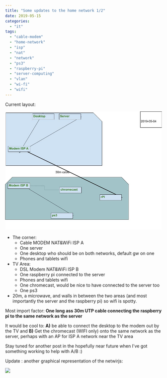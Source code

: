 ```yaml
---
title: "Some updates to the home network 1/2"
date: 2019-05-15
categories: 
  - "it"
tags: 
  - "cable-modem"
  - "home-network"
  - "isp"
  - "nat"
  - "network"
  - "ps3"
  - "raspberry-pi"
  - "server-computing"
  - "vlan"
  - "wi-fi"
  - "wifi"
---
```


Current layout:

![](images/home-net-current-20190504-1.jpg)

- The corner:
    - Cable MODEM NAT&WiFi ISP A
    - One server
    - One desktop who should be on both networks, default gw on one
    - Phones and tablets wifi
- TV Area:
    - DSL Modem NAT&WiFi ISP B
    - One raspberry pi connected to the server
    - Phones and tablets wifi
    - One chromecast, would be nice to have connected to the server too
    - One ps3
- 20m, a microwave, and walls in between the two areas (and most importantly the server and the raspberry pi) so wifi is spotty.

Most import factor: **One long ass 30m UTP cable connecting the raspberry pi to the same network as the server**

It would be cool to: **A)** be able to connect the desktop to the modem out by the TV and **B)** Get the chromecast (WIFI only) onto the same network as the server, perhaps with an AP for ISP A network near the TV area

Stay tuned for another post in the hopefully near future when I've got something working to help with A/B :)

Update : another graphical representation of the netwirjs:

![](https://lh5.googleusercontent.com/aUuKseUdXT87v4A5lfBYPcyAykhygf2_5MJGveTSKEvzgmOh509-6_NA2gALnRQ5YEXAQqNp4Sh2_PLcrYEyh3LVVemDXLXwFFDBAz3-ii-n7drfh5TezQd9Y7GF131WFnKFYN-M)
